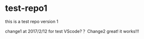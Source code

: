 # test-repo1
this is a test repo
version 1

change1 at 2017/2/12 for test VScode?？
Change2 great! it works!!!